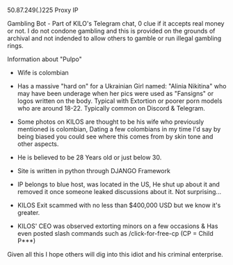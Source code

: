 50.87.249(.)225 Proxy IP

Gambling Bot - Part of KILO's Telegram chat, 0 clue if it accepts real money or not. I do not condone gambling and this is provided on the grounds of archival and not indended to allow others to gamble or run illegal gambling rings.


Information about "Pulpo"
- Wife is colombian

- Has a massive "hard on" for a Ukrainian Girl named: "Alinia Nikitina" who may have been underage when her pics were used as "Fansigns" or logos written on the body. Typical with Extortion or poorer porn models who are around 18-22. Typically common on Discord & Telegram.

- Some photos on KILOS are thought to be his wife who previously mentioned is colombian, Dating a few colombians in my time I'd say by being biased you could see where this comes from by skin tone and other aspects.

- He is believed to be 28 Years old or just below 30.

- Site is written in python through DJANGO Framework

- IP belongs to blue host, was located in the US, He shut up about it and removed it once someone leaked discussions about it. Not surprising... 

- KILOS Exit scammed with no less than $400,000 USD but we know it's greater.

- KILOS' CEO was observed extorting minors on a few occasions & Has even posted slash commands such as /click-for-free-cp (CP = Child P***) 

Given all this I hope others will dig into this idiot and his criminal enterprise.